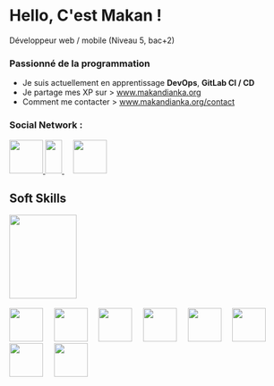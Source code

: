 # Hello, C'est Makan !
Développeur web / mobile (Niveau 5, bac+2)

### Passionné de la programmation
- Je suis actuellement en apprentissage <strong>DevOps</strong>, <strong>GitLab CI / CD</strong>
- Je partage mes XP sur > <a href="www.makandianka.org">www.makandianka.org</a>
- Comment me contacter > <a href="www.makandianka.org/contact">www.makandianka.org/contact</a>

### Social Network :
<a href="https://www.twitter.com/mak_dianka">
    <img src="https://help.twitter.com/content/dam/help-twitter/brand/logo.png" width='60' height='60' />
</a>

<a href="https://www.instagram.com/geek.py">
    <img src="https://upload.wikimedia.org/wikipedia/commons/9/95/Instagram_logo_2022.svg" width='30' height='60' />
</a>
&nbsp  &nbsp
<a href="https://linkedin.com/in/makan-dianka-21b001196">
    <img src="https://legroupeti.com/wp-content/uploads/2018/07/linken.png" width='60' height='60' />
</a>



## Soft Skills
<div>
  <img src="https://www.redhat.com/cms/managed-files/tux-327x360.png" width='120' height='150' />
</div> 

<br />

<div>
  <img src="https://upload.wikimedia.org/wikipedia/commons/thumb/c/c3/Python-logo-notext.svg/1200px-Python-logo-notext.svg.png" width='60' height='60' />
   &nbsp  &nbsp
  <img src="https://cdn.coderons.com/general/tagsall/e6923760-0da2-48d7-b801-ec01ace94c95.png" width='60' height='60' />
   &nbsp  &nbsp
  <img src="https://logodownload.org/wp-content/uploads/2022/04/javascript-logo-4.png" width='60' height='60' />
  &nbsp  &nbsp
  <img src="https://cdn-icons-png.flaticon.com/512/5969/5969059.png" width='60' height='60' />
  &nbsp  &nbsp
  <img src="https://upload.wikimedia.org/wikipedia/commons/thumb/2/27/PHP-logo.svg/1200px-PHP-logo.svg.png" width='60' height='60' />
  &nbsp  &nbsp
  <img src="https://github.com/symfony.png" width='60' height='60' />
  &nbsp  &nbsp
  <img src="https://upload.wikimedia.org/wikipedia/commons/thumb/c/cf/Angular_full_color_logo.svg/640px-Angular_full_color_logo.svg.png" width='60' height='60' />
  &nbsp  &nbsp
  <img src="https://upload.wikimedia.org/wikipedia/commons/thumb/9/9a/Visual_Studio_Code_1.35_icon.svg/1200px-Visual_Studio_Code_1.35_icon.svg.png" width='60' height='60' />
</div>
